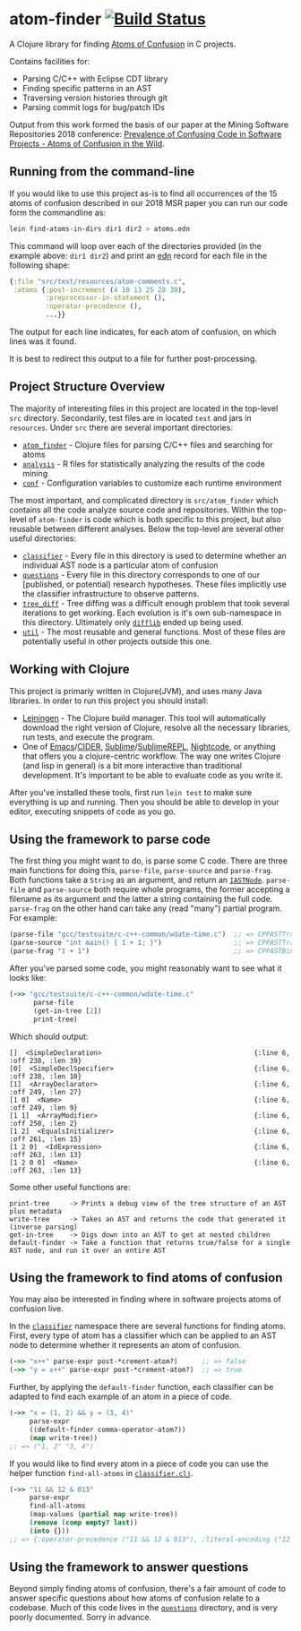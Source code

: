 # atom-finder [![Build Status](https://travis-ci.org/dgopstein/atom-finder.svg?branch=master)](https://travis-ci.org/dgopstein/atom-finder)

A Clojure library for finding [Atoms of Confusion](https://atomsofconfusion.com)
in C projects.

Contains facilities for:

 * Parsing C/C++ with Eclipse CDT library
 * Finding specific patterns in an AST
 * Traversing version histories through git
 * Parsing commit logs for bug/patch IDs

Output from this work formed the basis of our paper at the Mining Software
Repositories 2018 conference: [Prevalence of Confusing Code in Software Projects - Atoms of
Confusion in the Wild](https://atomsofconfusion.com/papers/atom-finder-msr-2018.pdf).

## Running from the command-line

If you would like to use this project as-is to find all occurrences of the 15
atoms of confusion described in our 2018 MSR paper you can run our code form the
commandline as:

```sh
lein find-atoms-in-dirs dir1 dir2 > atoms.edn
```

This command will loop over each of the directories provided (in the example
above: `dir1 dir2`) and print an [edn](https://github.com/edn-format/edn) record
for each file in the following shape:

```clj
{:file "src/test/resources/atom-comments.c",
 :atoms {:post-increment (4 10 13 25 28 30),
         :preprocessor-in-statement (),
         :operator-precedence (),
         ...}}
```

The output for each line indicates, for each atom of confusion, on which lines
was it found.

It is best to redirect this output to a file for further post-processing.

## Project Structure Overview

The majority of interesting files in this project are located in the top-level
`src` directory. Secondarily, test files are in located `test` and jars in
`resources`. Under `src` there are several important directories:

* [`atom_finder`](src/atom_finder) - Clojure files for parsing C/C++ files and searching for atoms
* [`analysis`](src/analysis) - R files for statistically analyzing the results of the code mining
* [`conf`](src/conf) - Configuration variables to customize each runtime environment

The most important, and complicated directory is `src/atom_finder` which
contains all the code analyze source code and repositories. Within the top-level
of `atom-finder` is code which is both specific to this project, but also
reusable between different analyses. Below the top-level are several other
useful directories:

* [`classifier`](src/atom_finder/classifier) - Every file in this directory is
  used to determine whether an individual AST node is a particular atom of
  confusion
* [`questions`](src/atom_finder/questions) - Every file in this directory
  corresponds to one of our [published, or potential) research hypotheses. These
  files implicitly use the classifier infrastructure to observe patterns.
* [`tree_diff`](src/atom_finder/tree_diff) - Tree diffing was a difficult enough problem that took several
  iterations to get working. Each evolution is it's own sub-namespace in this
  directory. Ultimately only [`difflib`](src/atom_finder/tree_diff/difflib.clj) ended up being used.
* [`util`](src/atom_finder/util) - The most reusable and general functions. Most
  of these files are potentially useful in other projects outside this one.

## Working with Clojure

This project is primariy written in Clojure(JVM), and uses many Java libraries.
In order to run this project you should install:

 * [Leiningen](https://leiningen.org/) - The Clojure build manager.
 This tool will automatically download the right version of Clojure, resolve all the necessary libraries, run tests, and execute the program.
 * One of [Emacs](https://www.gnu.org/software/emacs/)/[CIDER](https://cider.readthedocs.io/en/latest/), [Sublime](https://www.sublimetext.com/)/[SublimeREPL](https://packagecontrol.io/packages/SublimeREPL), [Nightcode](https://sekao.net/nightcode/), or anything that offers you a clojure-centric workflow.
 The way one writes Clojure (and lisp in general) is a bit more interactive than traditional development.
 It's important to be able to evaluate code as you write it.
 
After you've installed these tools, first run `lein test` to make sure everything is up and running.
Then you should be able to develop in your editor, executing snippets of code as you go.
 
## Using the framework to parse code
 
The first thing you might want to do, is parse some C code. There are three
main functions for doing this, `parse-file`, `parse-source` and
`parse-frag`. Both functions take a `String` as an argument, and return
an
[`IASTNode`](https://dgopstein.github.io/content/cdt/org/eclipse/cdt/core/dom/ast/IASTNode.html).
`parse-file` and `parse-source` both require whole programs, the former
accepting a filename as its argument and the latter a string containing the
full code. `parse-frag` on the other hand can take any (read "many") partial
program. For example:

```clj
(parse-file "gcc/testsuite/c-c++-common/wdate-time.c")  ;; => CPPASTTranslationUnit
(parse-source "int main() { 1 + 1; }")                  ;; => CPPASTTranslationUnit
(parse-frag "1 + 1")                                    ;; => CPPASTBinaryExpression
```
 
After you've parsed some code, you might reasonably want to see what it looks like:
 
```clj
(->> "gcc/testsuite/c-c++-common/wdate-time.c"
      parse-file
      (get-in-tree [2])
      print-tree)
```
                               
Which should output:
           
```
[]  <SimpleDeclaration>                                      {:line 6, :off 238, :len 39}
[0]  <SimpleDeclSpecifier>                                   {:line 6, :off 238, :len 10}
[1]  <ArrayDeclarator>                                       {:line 6, :off 249, :len 27}
[1 0]  <Name>                                                {:line 6, :off 249, :len 9}
[1 1]  <ArrayModifier>                                       {:line 6, :off 258, :len 2}
[1 2]  <EqualsInitializer>                                   {:line 6, :off 261, :len 15}
[1 2 0]  <IdExpression>                                      {:line 6, :off 263, :len 13}
[1 2 0 0]  <Name>                                            {:line 6, :off 263, :len 13}
```
                                                       
Some other useful functions are:

    print-tree     -> Prints a debug view of the tree structure of an AST plus metadata
    write-tree     -> Takes an AST and returns the code that generated it (inverse parsing)
    get-in-tree    -> Digs down into an AST to get at nested children
    default-finder -> Take a function that returns true/false for a single AST node, and run it over an entire AST

## Using the framework to find atoms of confusion

You may also be interested in finding where in software projects atoms of
confusion live.

In the [`classifier`](src/atom_finder/classifier/) namespace there
are several functions for finding atoms. First, every type of atom has a
classifier which can be applied to an AST node to determine whether it
represents an atom of confusion.

```clj
(->> "x++" parse-expr post-*crement-atom?)      ;; => false
(->> "y = x++" parse-expr post-*crement-atom?)  ;; => true
```

Further, by applying the `default-finder` function, each classifier can be
adapted to find each example of an atom in a piece of code.

```clj
(->> "x = (1, 2) && y = (3, 4)"
     parse-expr
     ((default-finder comma-operator-atom?))
     (map write-tree))
;; => ("1, 2" "3, 4")
```

If you would like to find every atom in a piece of code you can use the helper
function `find-all-atoms` in
[`classifier.clj`](src/atom_finder/classifier.clj).

```clj
(->> "11 && 12 & 013"
     parse-expr
     find-all-atoms
     (map-values (partial map write-tree))
     (remove (comp empty? last))
     (into {}))
;; => {:operator-precedence ("11 && 12 & 013"), :literal-encoding ("12 & 013")}
```

## Using the framework to answer questions

Beyond simply finding atoms of confusion, there's a fair amount of code to
answer specific questions about how atoms of confusion relate to a
codebase. Much of this code lives in
the [`questions`](src/atom_finder/questions/) directory, and is very poorly
documented. Sorry in advance.
